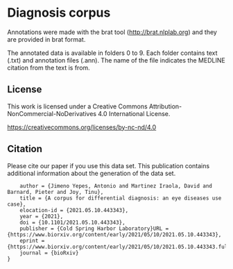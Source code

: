 # Diagnosis corpus

Annotations were made with the brat tool (http://brat.nlplab.org) and they are provided in brat format.

The annotated data is available in folders 0 to 9.
Each folder contains text (.txt) and annotation files (.ann). The name of the file indicates the MEDLINE citation from the text is from.

## License

This work is licensed under a Creative Commons Attribution-NonCommercial-NoDerivatives 4.0 International License.

https://creativecommons.org/licenses/by-nc-nd/4.0

## Citation

Please cite our paper if you use this data set. This publication contains additional information about the generation of the data set.

```@article {Jimeno Yepes2021.05.10.443343,
	author = {Jimeno Yepes, Antonio and Martinez Iraola, David and Barnard, Pieter and Joy, Tinu},
	title = {A corpus for differential diagnosis: an eye diseases use case},
	elocation-id = {2021.05.10.443343},
	year = {2021},
	doi = {10.1101/2021.05.10.443343},
	publisher = {Cold Spring Harbor Laboratory}URL = {https://www.biorxiv.org/content/early/2021/05/10/2021.05.10.443343},
	eprint = {https://www.biorxiv.org/content/early/2021/05/10/2021.05.10.443343.full.pdf},
	journal = {bioRxiv}
}
```
